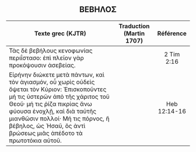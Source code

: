 <h2 align="center">ΒΕΒΗΛΟΣ</h2>

|Texte grec (KJTR)|Traduction (Martin 1707)|Référence|
|-----|-----|:---:
Τὰς δὲ βεβήλους κενοφωνίας περιΐστασο: ἐπὶ πλεῖον γὰρ προκόψουσιν ἀσεβείας.||2 Tim 2:16|
 Εἰρήνην διώκετε μετὰ πάντων, καὶ τὸν ἁγιασμόν, οὗ χωρὶς οὐδεὶς ὄψεται τὸν Κύριον: Ἐπισκοποῦντες μή τις ὑστερῶν ἀπὸ τῆς χάριτος τοῦ Θεοῦ· μή τις ῥίζα πικρίας ἄνω φύουσα ἐνοχλῇ, καὶ διὰ ταὐτῆς μιανθῶσιν πολλοί· Μή τις πόρνος, ἢ βέβηλος, ὡς Ἠσαῦ, ὃς ἀντὶ βρώσεως μιᾶς ἀπέδοτο τὰ πρωτοτόκια αὐτοῦ.||Heb 12:14-16|
